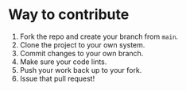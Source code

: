 # Way to contribute

1.  Fork the repo and create your branch from `main`.
2.  Clone the project to your own system.
3.  Commit changes to your own branch.
4.  Make sure your code lints.
5.  Push your work back up to your fork.
6.  Issue that pull request!
